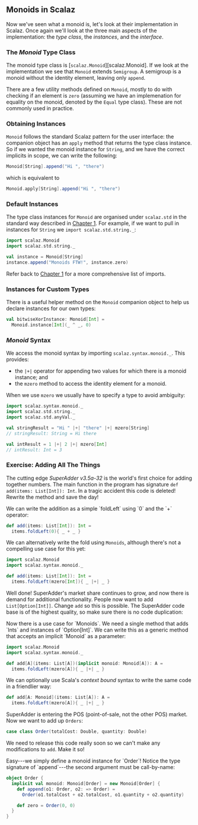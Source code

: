 ## Monoids in Scalaz

Now we've seen what a monoid is, let's look at their implementation in Scalaz. Once again we'll look at the three main aspects of the implementation: the *type class*, the *instances*, and the *interface*.

### The *Monoid* Type Class

The monoid type class is [`scalaz.Monoid`][scalaz.Monoid]. If we look at the implementation we see that `Monoid` extends `Semigroup`. A semigroup is a monoid without the identity element, leaving only `append`.

There are a few utility methods defined on `Monoid`, mostly to do with checking if an element is `zero` (assuming we have an implemenation for equality on the monoid, denoted by the `Equal` type class). These are not commonly used in practice.

### Obtaining Instances

`Monoid` follows the standard Scalaz pattern for the user interface: the companion object has an `apply` method that returns the type class instance. So if we wanted the monoid instance for `String`, and we have the correct implicits in scope, we can write the following:

~~~ scala
Monoid[String].append("Hi ", "there")
~~~

which is equivalent to

~~~ scala
Monoid.apply[String].append("Hi ", "there")
~~~

### Default Instances

The type class instances for `Monoid` are organised under `scalaz.std` in the standard way described in [Chapter 1](#importing-default-instances). For example, if we want to pull in instances for `String` we `import scalaz.std.string._`:

~~~ scala
import scalaz.Monoid
import scalaz.std.string._

val instance = Monoid[String]
instance.append("Monoids FTW!", instance.zero)
~~~

Refer back to [Chapter 1](#importing-default-instances) for a more comprehensive list of imports.

### Instances for Custom Types

There is a useful helper method on the `Monoid` companion object to help us declare instances for our own types:

~~~ scala
val bitwiseXorInstance: Monoid[Int] =
  Monoid.instance[Int](_ ^ _, 0)
~~~

### *Monoid* Syntax

We access the monoid syntax by importing `scalaz.syntax.monoid._`. This provides:

- the `|+|` operator for appending two values for which there is a monoid instance; and
- the `mzero` method to access the identity element for a monoid.

When we use `mzero` we usually have to specify a type to avoid ambiguity:

~~~ scala
import scalaz.syntax.monoid._
import scalaz.std.string._
import scalaz.std.anyVal._

val stringResult = "Hi " |+| "there" |+| mzero[String]
// stringResult: String = Hi there

val intResult = 1 |+| 2 |+| mzero[Int]
// intResult: Int = 3
~~~

### Exercise: Adding All The Things

The cutting edge *SuperAdder v3.5a-32* is the world's first choice for adding together numbers. The main function in the program has signature `def add(items: List[Int]): Int`. In a tragic accident this code is deleted! Rewrite the method and save the day!

<div class="solution">
We can write the addition as a simple `foldLeft` using `0` and the `+` operator:

~~~ scala
def add(items: List[Int]): Int =
  items.foldLeft(0){ _ + _ }
~~~

We can alternatively write the fold using `Monoids`, although there's not a compelling use case for this yet:

~~~ scala
import scalaz.Monoid
import scalaz.syntax.monoid._

def add(items: List[Int]): Int =
  items.foldLeft(mzero[Int]){ _ |+| _ }
~~~
</div>

Well done! SuperAdder's market share continues to grow, and now there is demand for additional functionality. People now want to add `List[Option[Int]]`. Change `add` so this is possible. The SuperAdder code base is of the highest quality, so make sure there is no code duplication:

<div class="solution">
Now there is a use case for `Monoids`. We need a single method that adds `Ints` and instances of `Option[Int]`. We can write this as a generic method that accepts an implicit `Monoid` as a parameter:

~~~ scala
import scalaz.Monoid
import scalaz.syntax.monoid._

def add[A](items: List[A])(implicit monoid: Monoid[A]): A =
  items.foldLeft(mzero[A]){ _ |+| _ }
~~~

We can optionally use Scala's *context bound* syntax to write the same code in a friendlier way:

~~~ scala
def add[A: Monoid](items: List[A]): A =
  items.foldLeft(mzero[A]){ _ |+| _ }
~~~
</div>

SuperAdder is entering the POS (point-of-sale, not the other POS) market. Now we want to add up `Orders`:

~~~ scala
case class Order(totalCost: Double, quantity: Double)
~~~

We need to release this code really soon so we can't make any modifications to `add`. Make it so!

<div class="solution">
Easy---we simply define a monoid instance for `Order`!
Notice the type signature of `append`---the second argument must be call-by-name:

~~~ scala
object Order {
  implicit val monoid: Monoid[Order] = new Monoid[Order] {
    def append(o1: Order, o2: => Order) =
      Order(o1.totalCost + o2.totalCost, o1.quantity + o2.quantity)

    def zero = Order(0, 0)
  }
}
~~~
</div>
